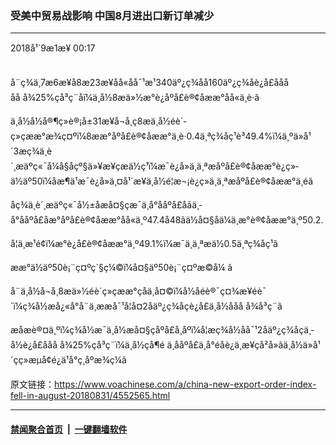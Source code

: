 ### 受美中贸易战影响 中国8月进出口新订单减少
------------------------

<div class="published">
 <span class="date" title="ä¸­å½æ¶é´">
  <time datetime="2018-09-01T00:17:24+08:00">
   2018å¹´9æ1æ¥ 00:17
  </time>
 </span>
</div>
<br/>
<div class="wsw">
 <p>
  å¨ç¾ä¸­7æ6æ¥å8æ23æ¥åå«åå¯¹æ¹340äº¿ç¾åå160äº¿ç¾åè¿å£ååååå å¾25%çå³ç¨åï¼ä¸­å½8æä»½æ°è¿åºå£è®¢åææ°åå«ä¸è·ã
 </p>
 <p>
  ä¸­å½å½å®¶ç»è®¡å±31æ¥å¬å¸ç8æä¸­å½éè´­ç»çææ°æ¾ç¤ºï¼8ææ°åºå£è®¢åææ°ä¸è·0.4ä¸ªç¾åç¹è³49.4%ï¼ä¸ºä»å¹´3æç¾ä¸­è´¸æäºç«¯å¼å§åçº§ä»¥æ¥çæä½ç¹ï¼æ¯è¿å»ä¸ä¸ªæåºå£è®¢åææ°è¿ç»­ä½äº50ï¼åæ¶ä¹æ¯è¿å»ä¸¤å¹´æ¥ä¸­å½é¦æ¬¡è¿ç»­ä¸ä¸ªæåºå£è®¢åææ°ä¸éã
 </p>
 <p>
  åç¾ä¸­è´¸æäºç«¯å½±åæå¤§çæ¯ä¸­å°ååºå£åãä¸­å°ååºå£åæ°åºå£è®¢åææ°åå«ä¸º47.4å48ãä½å¤§åä¼ä¸æ°è®¢åææ°ä¸º50.2.
 </p>
 <p>
  å¦ä¸æ¹é¢ï¼æ°è¿å£è®¢åææ°ä¸º49.1%ï¼æ¯ä¸ä¸ªæä½0.5ä¸ªç¾åç¹ã
 </p>
 <p>
  ææ°ä½äº50è¡¨ç¤ºç´§ç¼©ï¼å¤§äº50è¡¨ç¤ºæ©å¼ ã
 </p>
 <p>
  å¨ä¸­å½å¬å¸8æä»½éè´­ç»çææ°çåä¸å¤©ï¼å½­åéè®¯ç¤¾æ¥éè¯´ï¼ç¾å½æå¿«å°å¨ä¸ææå¯¹å¦å¤2åäº¿ç¾åçè¿å£ä¸­å½ååå å¾å³ç¨ã
 </p>
 <p>
  æåæè®¤ä¸ºï¼ç¾å½æ¯ä¸­å½æå¤§çåºå£å¸åºï¼å¦æç¾å½åå¯¹2åäº¿ç¾åçä¸­å½è¿å£ååå å¾25%çå³ç¨ï¼ä¸­å½çå¶é ä¸ååºå£ä¸å°é­åè¿ä¸æ­¥çå²å»ãä¸­å½ä»å¹´çç»æµå¢é¿ä¹å°ç¸åºæ¾ç¼ã
 </p>
 <p>
 </p>
</div>

原文链接：https://www.voachinese.com/a/china-new-export-order-index-fell-in-august-20180831/4552565.html


------------------------
#### [禁闻聚合首页](https://github.com/gfw-breaker/banned-news/blob/master/README.md) &nbsp;|&nbsp;  [一键翻墙软件](https://github.com/gfw-breaker/nogfw/blob/master/README.md)